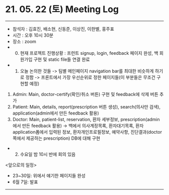 # 21. 05. 22 (토) Meeting Log

---
- 참석자 : 김효진, 배소현, 신동준, 이상진, 이한별, 홍주표
- 시간 : 오후 10시 30분
- 장소 : zoom
- 0. 현재 프로젝트 진행상황 : 프런트 signup, login, feedback 페이지 완성, 백 회원가입 구현 및 static file들 연결 완료
- 1. 오늘 논의한 것들
-> 팀별 메인페이지 navigation bar를 최대한 비슷하게 하기로 정함
-> 프론트에서 가장 우선순위로 정한 페이지들(이 부분들은 무조건 구현할 예정)
1) Admin: Main, doctor-certify(확인/취소 버튼) 구현 및 feedback에 삭제 버튼 추가
2) Patient: Main, details, report(prescription 버튼 생성), search(의사만 검색), application(admin에서 만든 feedback 활용)
3) Doctor: Main, patient-list, reservation, 환자 세부정보, prescription(admin에서 만든 feedback 활용)
-> 백에서 의사계정목록, 환자대기목록, 환자 application폼에서 입력된 정보, 환자개인프로필정보, 예약사항, 진단결과(doctor쪽에서 제공하는 prescription) DB에 대해 구현
- 2. 수요일 밤 10시 반에 회의 있음
  
<앞으로의 일정>  
- 23~30일: 위에서 얘기한 페이지들 완성
- 6월 7일: 발표
---